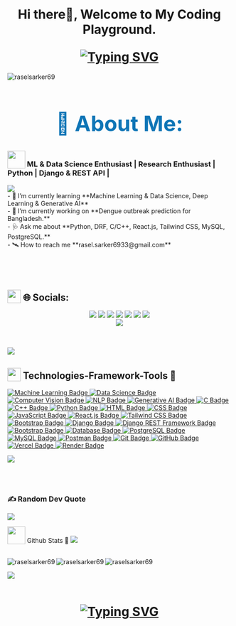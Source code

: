 
<h1 align="center">
 <p>Hi there👋, Welcome to My Coding Playground.</p>
  <a href="https://git.io/typing-svg"><img src="https://readme-typing-svg.herokuapp.com?font=Fira+Code&color=purple&size=36&center=true&vCenter=true&lines=I'm+Rasel+Sarkar👋." alt="Typing SVG" /></a>
</h1>

<p align="left"> <img src="https://komarev.com/ghpvc/?username=raselsarker69&label=Profile%20views&color=0e75b6&style=flat" alt="raselsarker69" /> </p>

 
<h1 style="font-size: 3rem; color: #0e75b6; text-align: center;">💫 About Me:</h1>


<h3 align="left">
  <img src="https://media1.giphy.com/media/v1.Y2lkPTc5MGI3NjExYzFhYzJkMmQ2MWQ3ZGY3MDhjZTE3MDI2Mzk3NzE1OWQyZTRlMmYwMCZjdD1z/iY8CRBdQXODJSCERIr/giphy.gif" width=40px valign="bottom"> ML & Data Science Enthusiast | Research Enthusiast | Python | Django & REST API | 
</h3>
<img src="https://user-images.githubusercontent.com/73097560/115834477-dbab4500-a447-11eb-908a-139a6edaec5c.gif"><br>
<div align="left">
    - 🌱 I’m currently learning **Machine Learning & Data Science, Deep Learning & Generative AI**<br/>
    - 🚀 I’m currently working on **Dengue outbreak prediction for Bangladesh.**<br/>
    - 🩺 Ask me about **Python, DRF, C/C++, React.js, Tailwind CSS, MySQL, PostgreSQL.**<br/>
    - 🛰️ How to reach me **rasel.sarker6933@gmail.com**<br/>
</div>



<br><br>
<h1 align="left">
 <h2><img src = "https://media2.giphy.com/media/QssGEmpkyEOhBCb7e1/giphy.gif?cid=ecf05e47a0n3gi1bfqntqmob8g9aid1oyj2wr3ds3mg700bl&rid=giphy.gif" width=30px valign="bottom"> 🌐 Socials:</h2>
</h1>




<p align="center">
  <a href="mailto:rasel.sarker6933@gmail.com"><img src="https://img.shields.io/badge/Email-rasel.sarker6933@gmail.com-blue?style=flat-square&logo=gmail"></a>
  <a href="https://github.com/raselsarker69"><img src="https://img.shields.io/badge/GitHub-%40Raselsarker-lightgrey?style=flat-square&logo=github"></a>
  <a href="https://www.linkedin.com/in/rasel-sarker-405160227/"><img src="https://img.shields.io/badge/LinkedIn-Rasel%20Sarker-blue?style=flat-square&logo=linkedin"></a>
  <a href="https://www.facebook.com/mdrasel.sarker.7773631"><img src="https://img.shields.io/badge/Facebook-%40Raselsarker-blue?style=flat-square&logo=facebook"></a>
  <a href="https://www.kaggle.com/mdraselsarker"><img src="https://img.shields.io/badge/Kaggle-%40Raselsarker-blue?style=flat-square&logo=kaggle"></a>
  <a href="https://www.youtube.com/@raselsarker69"><img src="https://img.shields.io/badge/YouTube-Rasel%20Sarker-red?style=flat-square&logo=youtube"></a>
  <a href="https://www.facebook.com/groups/832585175685301"><img src="https://img.shields.io/badge/Facebook%20Group-Rasel%20Sarker%20Group-blue?style=flat-square&logo=facebook"></a>
  <br>
  <img src="https://img.shields.io/badge/Phone-%2B8801581528651-green?style=flat-square&logo=whatsapp">
</p>

<br>
<br>

<img src="https://user-images.githubusercontent.com/73097560/115834477-dbab4500-a447-11eb-908a-139a6edaec5c.gif">
<h2><img src = "https://media2.giphy.com/media/QssGEmpkyEOhBCb7e1/giphy.gif?cid=ecf05e47a0n3gi1bfqntqmob8g9aid1oyj2wr3ds3mg700bl&rid=giphy.gif" width=30px valign="bottom"> Technologies-Framework-Tools 🎯</h2>

<p align="left">
  <a href="https://en.wikipedia.org/wiki/Machine_learning" target="_blank" rel="noreferrer">
    <img src="https://img.shields.io/badge/Machine%20Learning-007ACC?style=for-the-badge&logo=tensorflow&logoColor=white" alt="Machine Learning Badge" />
  </a>
  <a href="https://en.wikipedia.org/wiki/Data_science" target="_blank" rel="noreferrer">
    <img src="https://img.shields.io/badge/Data%20Science-2ECC71?style=for-the-badge&logo=jupyter&logoColor=white" alt="Data Science Badge" />
 </a>
 <a href="https://en.wikipedia.org/wiki/Computer_vision" target="_blank" rel="noreferrer">
    <img src="https://img.shields.io/badge/Computer%20Vision-95A5A6?style=for-the-badge&logo=opencv&logoColor=white" alt="Computer Vision Badge" />
 </a>
 <a href="https://en.wikipedia.org/wiki/Natural_language_processing" target="_blank" rel="noreferrer">
    <img src="https://img.shields.io/badge/NLP-9B59B6?style=for-the-badge&logo=amazon-aws&logoColor=white" alt="NLP Badge" />
 </a>
 <a href="https://en.wikipedia.org/wiki/Generative_model" target="_blank" rel="noreferrer">
    <img src="https://img.shields.io/badge/Generative%20AI-F39C12?style=for-the-badge&logo=openai&logoColor=white" alt="Generative AI Badge" />
 </a>

  <a href="https://www.cprogramming.com/" target="_blank" rel="noreferrer">
    <img src="https://img.shields.io/badge/C-A8B9CC?style=for-the-badge&logo=c&logoColor=white" alt="C Badge" />
  </a>
  <a href="https://www.cplusplus.com/" target="_blank" rel="noreferrer">
    <img src="https://img.shields.io/badge/C++-00599C?style=for-the-badge&logo=c%2B%2B&logoColor=white" alt="C++ Badge" />
  </a>
  <a href="https://www.python.org/" target="_blank" rel="noreferrer">
    <img src="https://img.shields.io/badge/Python-3776AB?style=for-the-badge&logo=python&logoColor=white" alt="Python Badge" />
  </a>
  <a href="https://developer.mozilla.org/en-US/docs/Web/HTML" target="_blank" rel="noreferrer">
    <img src="https://img.shields.io/badge/HTML5-E34F26?style=for-the-badge&logo=html5&logoColor=white" alt="HTML Badge" />
  </a>
  <a href="https://developer.mozilla.org/en-US/docs/Web/CSS" target="_blank" rel="noreferrer">
    <img src="https://img.shields.io/badge/CSS3-1572B6?style=for-the-badge&logo=css3&logoColor=white" alt="CSS Badge" />
  </a>
  <a href="https://developer.mozilla.org/en-US/docs/Web/JavaScript" target="_blank" rel="noreferrer">
    <img src="https://img.shields.io/badge/JavaScript-F7DF1E?style=for-the-badge&logo=javascript&logoColor=black" alt="JavaScript Badge" />
  </a>
  <a href="https://reactjs.org/" target="_blank" rel="noreferrer">
    <img src="https://img.shields.io/badge/React-61DAFB?style=for-the-badge&logo=react&logoColor=white" alt="React.js Badge" />
  </a>
  <a href="https://tailwindcss.com/" target="_blank" rel="noreferrer">
   <img src="https://img.shields.io/badge/Tailwind_CSS-38B2AC?style=for-the-badge&logo=tailwind-css&logoColor=white" alt="Tailwind CSS Badge" />
  </a>
  <a href="https://getbootstrap.com/" target="_blank" rel="noreferrer">
    <img src="https://img.shields.io/badge/Bootstrap-7952B3?style=for-the-badge&logo=bootstrap&logoColor=white" alt="Bootstrap Badge" />
  </a>
  <a href="https://www.djangoproject.com/" target="_blank" rel="noreferrer">
    <img src="https://img.shields.io/badge/Django-092E20?style=for-the-badge&logo=django&logoColor=white" alt="Django Badge" />
  </a>
  <a href="https://www.django-rest-framework.org/" target="_blank" rel="noreferrer">
    <img src="https://img.shields.io/badge/Django_REST_Framework-092E20?style=for-the-badge&logo=django&logoColor=white" alt="Django REST Framework Badge" />
  </a>
 
  <a href="https://getbootstrap.com/" target="_blank" rel="noreferrer">
     <img src="https://img.shields.io/badge/Bootstrap-7952B3?style=for-the-badge&logo=bootstrap&logoColor=white" alt="Bootstrap Badge" />
  </a>
  <a href="https://www.database.org/" target="_blank" rel="noreferrer">
    <img src="https://img.shields.io/badge/Database-336791?style=for-the-badge&logo=database&logoColor=white" alt="Database Badge" />
  </a>
  <a href="https://www.postgresql.org/" target="_blank" rel="noreferrer">
    <img src="https://img.shields.io/badge/PostgreSQL-336791?style=for-the-badge&logo=postgresql&logoColor=white" alt="PostgreSQL Badge" />
  </a>
  <a href="https://www.mysql.com/" target="_blank" rel="noreferrer">
    <img src="https://img.shields.io/badge/MySQL-4479A1?style=for-the-badge&logo=mysql&logoColor=white" alt="MySQL Badge" />
  </a>
  <a href="https://www.postman.com/" target="_blank" rel="noreferrer">
    <img src="https://img.shields.io/badge/Postman-FF6C37?style=for-the-badge&logo=postman&logoColor=white" alt="Postman Badge" />
  </a>
  <a href="https://www.github.com/" target="_blank" rel="noreferrer">
    <img src="https://img.shields.io/badge/Git-F05032?style=for-the-badge&logo=git&logoColor=white" alt="Git Badge" />
  </a>
  <a href="https://www.github.com/" target="_blank" rel="noreferrer">
    <img src="https://img.shields.io/badge/GitHub-181717?style=for-the-badge&logo=github&logoColor=white" alt="GitHub Badge" />
  </a>
  <a href="https://www.vercel.com/" target="_blank" rel="noreferrer">
    <img src="https://img.shields.io/badge/Vercel-000000?style=for-the-badge&logo=vercel&logoColor=white" alt="Vercel Badge" />
  </a>
  <a href="https://www.On Render.com/" target="_blank" rel="noreferrer">
   <img src="https://img.shields.io/badge/Render-46E3B7?style=for-the-badge&logo=render&logoColor=white" alt="Render Badge" />
  </a>
</p>
<img src="https://user-images.githubusercontent.com/73097560/115834477-dbab4500-a447-11eb-908a-139a6edaec5c.gif"><br>



<!-- Proudly created with GPRM ( https://gprm.itsvg.in ) -->
<!--<br/>
<div align="left">
 <picture>
  <source media="(prefers-color-scheme: dark)" srcset="https://github.com/Tahsin005/tahsin005/blob/main/github-contribution-grid-snake-dark.svg">
  <source media="(prefers-color-scheme: light)" srcset="https://github.com/Tahsin005/tahsin005/blob/main/github-contribution-grid-snake.svg">
  <img alt="github contribution grid snake animation" src="https://github.com/Rezuan-Alam-Rean/Rezuan-Alam-Rean/blob/main/images/svg/github-contribution-grid-snake.svg">
</picture>
</div>
<img src="https://user-images.githubusercontent.com/73097560/115834477-dbab4500-a447-11eb-908a-139a6edaec5c.gif" alt="decorative gif"><br><br>
<br /> -->

<br><br>
### ✍️ Random Dev Quote
![](https://quotes-github-readme.vercel.app/api?type=horizontal&theme=gruvbox)


<div align="left">
 <img src="https://media1.giphy.com/media/v1.Y2lkPTc5MGI3NjExYzFhYzJkMmQ2MWQ3ZGY3MDhjZTE3MDI2Mzk3NzE1OWQyZTRlMmYwMCZjdD1z/iY8CRBdQXODJSCERIr/giphy.gif" width=40px valign="bottom"> Github Stats 🏅
 <img src="https://user-images.githubusercontent.com/73097560/115834477-dbab4500-a447-11eb-908a-139a6edaec5c.gif"><br><br>
  <p><img align="left" src="https://github-readme-stats.vercel.app/api/top-langs?username=raselsarker11&show_icons=true&locale=en&layout=compact&theme=dark" alt="raselsarker69" /></p>
  <p><img align="left" src="https://github-readme-stats.vercel.app/api?username=raselsarker11&show_icons=true&locale=en&theme=dark" alt="raselsarker69" /></p>
  <p><img align="center" src="https://github-readme-streak-stats.herokuapp.com/?user=raselsarker11&theme=dark" alt="raselsarker69" /></p>

  <img src="https://user-images.githubusercontent.com/73097560/115834477-dbab4500-a447-11eb-908a-139a6edaec5c.gif"><br><br>
</div>


<h1 align="center">
 <a href="https://git.io/typing-svg"><img src="https://readme-typing-svg.demolab.com?font=Fira+Code&pause=1000&random=false&width=435&lines=Shoot+me+a+message+in+linkedin!+👋;+Thanks+for+visiting+my+profile" alt="Typing  SVG" /></a>
</h1> 


